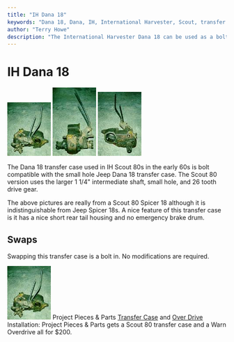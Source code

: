 ```yaml
---
title: "IH Dana 18"
keywords: "Dana 18, Dana, IH, International Harvester, Scout, transfer case, transfer case"
author: "Terry Howe"
description: "The International Harvester Dana 18 can be used as a bolt in replacement for the Jeep Dana 18 in most cases."
---
```

# IH Dana 18

[![Scout 80 Dana 18](../../../img/xfer/d1801f_.jpg)](../../../img/xfer/d1801f.jpg) [![Scout 80 Dana 18](../../../img/xfer/d1801s_.jpg)](../../../img/xfer/d1801s.jpg) [![Scout 80 Dana 18](../../../img/xfer/d1801b_.jpg)](../../../img/xfer/d1801b.jpg) 

The Dana 18 transfer case used in IH Scout 80s in the early 60s is bolt compatible with the small hole Jeep Dana 18 transfer case. The Scout 80 version uses the larger 1 1/4" intermediate shaft, small hole, and 26 tooth drive gear.

The above pictures are really from a Scout 80 Spicer 18 although it is indistinguishable from Jeep Spicer 18s. A nice feature of this transfer case is it has a nice short rear tail housing and no emergency brake drum.

## Swaps

Swapping this transfer case is a bolt in. No modifications are required.

![Scout Spicer 18](../../../img/xfer/d1801f_.jpg) Project Pieces & Parts [ Transfer Case](https://www.4x4wire.com/jeep/projects/pieces/xfer/) and [ Over Drive](https//www.4x4wire.com/jeep/projects/pieces/od/) Installation: Project Pieces & Parts gets a Scout 80 transfer case and a Warn Overdrive all for $200.